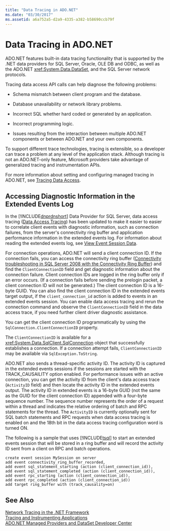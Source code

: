 ```yaml
---
title: "Data Tracing in ADO.NET"
ms.date: "03/30/2017"
ms.assetid: a6a752a5-d2a9-4335-a382-b58690ccb79f
---
```

# Data Tracing in ADO.NET
ADO.NET features built-in data tracing functionality that is supported by the .NET data providers for SQL Server, Oracle, OLE DB and ODBC, as well as the ADO.NET <xref:System.Data.DataSet>, and the SQL Server network protocols.  
  
 Tracing data access API calls can help diagnose the following problems:  
  
-   Schema mismatch between client program and the database.  
  
-   Database unavailability or network library problems.  
  
-   Incorrect SQL whether hard coded or generated by an application.  
  
-   Incorrect programming logic.  
  
-   Issues resulting from the interaction between multiple ADO.NET components or between ADO.NET and your own components.  
  
 To support different trace technologies, tracing is extensible, so a developer can trace a problem at any level of the application stack. Although tracing is not an ADO.NET-only feature, Microsoft providers take advantage of generalized tracing and instrumentation APIs.  
  
 For more information about setting and configuring managed tracing in ADO.NET, see [Tracing Data Access](http://msdn.microsoft.com/library/hh880086.aspx).  
  
## Accessing Diagnostic Information in the Extended Events Log  
 In the [!INCLUDE[dnprdnshort](../../../../includes/dnprdnshort-md.md)] Data Provider for SQL Server, data access tracing ([Data Access Tracing](http://msdn.microsoft.com/library/hh880086.aspx)) has been updated to make it easier to easier to correlate client events with diagnostic information, such as connection failures, from the server's connectivity ring buffer and application performance information in the extended events log. For information about reading the extended events log, see [View Event Session Data](http://msdn.microsoft.com/library/hh710068\(SQL.110\).aspx).  
  
 For connection operations, ADO.NET will send a client connection ID. If the connection fails, you can access the connectivity ring buffer ([Connectivity troubleshooting in SQL Server 2008 with the Connectivity Ring Buffer](http://go.microsoft.com/fwlink/?LinkId=207752)) and find the `ClientConnectionID` field and get diagnostic information about the connection failure. Client connection IDs are logged in the ring buffer only if an error occurs. (If a connection fails before sending the prelogin packet, a client connection ID will not be generated.) The client connection ID is a 16-byte GUID. You can also find the client connection ID in the extended events target output, if the `client_connection_id` action is added to events in an extended events session. You can enable data access tracing and rerun the connection command and observe the `ClientConnectionID` field in the data access trace, if you need further client driver diagnostic assistance.  
  
 You can get the client connection ID programmatically by using the `SqlConnection.ClientConnectionID` property.  
  
 The `ClientConnectionID` is available for a <xref:System.Data.SqlClient.SqlConnection> object that successfully establishes  a connection. If a connection attempt fails, `ClientConnectionID` may be available via `SqlException.ToString`.  
  
 ADO.NET also sends a thread-specific activity ID. The activity ID is captured in the extended events sessions if the sessions are started with the TRACK_CAUSAILITY option enabled. For performance issues with an active connection, you can get the activity ID from the client's data access trace (`ActivityID` field) and then locate the activity ID in the extended events output. The activity ID in extended events is a 16-byte GUID (not the same as the GUID for the client connection ID) appended with a four-byte sequence number. The sequence number represents the order of a request within a thread and indicates the relative ordering of batch and RPC statements for the thread. The `ActivityID` is currently optionally sent for SQL batch statements and RPC requests when data access tracing is enabled on and the 18th bit in the data access tracing configuration word is turned ON.  
  
 The following is a sample that uses [!INCLUDE[tsql](../../../../includes/tsql-md.md)] to start an extended events session that will be stored in a ring buffer and will record the activity ID sent from a client on RPC and batch operations.  
  
```  
create event session MySession on server   
add event connectivity_ring_buffer_recorded,   
add event sql_statement_starting (action (client_connection_id)),   
add event sql_statement_completed (action (client_connection_id)),   
add event rpc_starting (action (client_connection_id)),   
add event rpc_completed (action (client_connection_id))  
add target ring_buffer with (track_causality=on)  
```  
  
## See Also  
 [Network Tracing in the .NET Framework](../../../../docs/framework/network-programming/network-tracing.md)  
 [Tracing and Instrumenting Applications](../../../../docs/framework/debug-trace-profile/tracing-and-instrumenting-applications.md)  
 [ADO.NET Managed Providers and DataSet Developer Center](http://go.microsoft.com/fwlink/?LinkId=217917)
